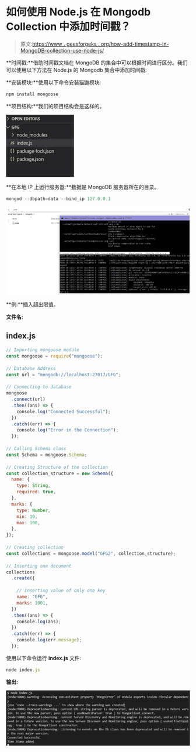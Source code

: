 # 如何使用 Node.js 在 Mongodb Collection 中添加时间戳？

> 原文:[https://www . geesforgeks . org/how-add-timestamp-in-MongoDB-collection-use-node-js/](https://www.geeksforgeeks.org/how-to-add-timestamp-in-mongodb-collection-using-node-js/)

**时间戳:**借助时间戳文档在 MongoDB 的集合中可以根据时间进行区分。我们可以使用以下方法在 Node.js 的 Mongodb 集合中添加时间戳:

**安装模块:**使用以下命令安装猫鼬模块:

```js
npm install mongoose
```

**项目结构:**我们的项目结构会是这样的。

![](img/eb076ace5ac43b8328196fb1b76a6043.png)

**在本地 IP 上运行服务器:**数据是 MongoDB 服务器所在的目录。

```js
mongod --dbpath=data --bind_ip 127.0.0.1
```

![](img/5c4e14dfd73c0857ab57c62e90d528d7.png)

**例:**插入超出限值。

**文件名:**

## index.js

```js
// Importing mongoose module
const mongoose = require("mongoose");

// Database Address
const url = "mongodb://localhost:27017/GFG";

// Connecting to database
mongoose
  .connect(url)
  .then((ans) => {
    console.log("Connected Successful");
  })
  .catch((err) => {
    console.log("Error in the Connection");
  });

// Calling Schema class
const Schema = mongoose.Schema;

// Creating Structure of the collection
const collection_structure = new Schema({
  name: {
    type: String,
    required: true,
  },
  marks: {
    type: Number,
    min: 10,
    max: 100,
  },
});

// Creating collection
const collections = mongoose.model("GFG2", collection_structure);

// Inserting one document
collections
  .create({

    // Inserting value of only one key
    name: "GFG",
    marks: 1001,
  })
  .then((ans) => {
    console.log(ans);
  })
  .catch((err) => {
    console.log(err.message);
  });
```

使用以下命令运行 **index.js** 文件:

```js
node index.js
```

**输出:**

![](img/d366c2f1bb4164cdd937902d3f6ed711.png)